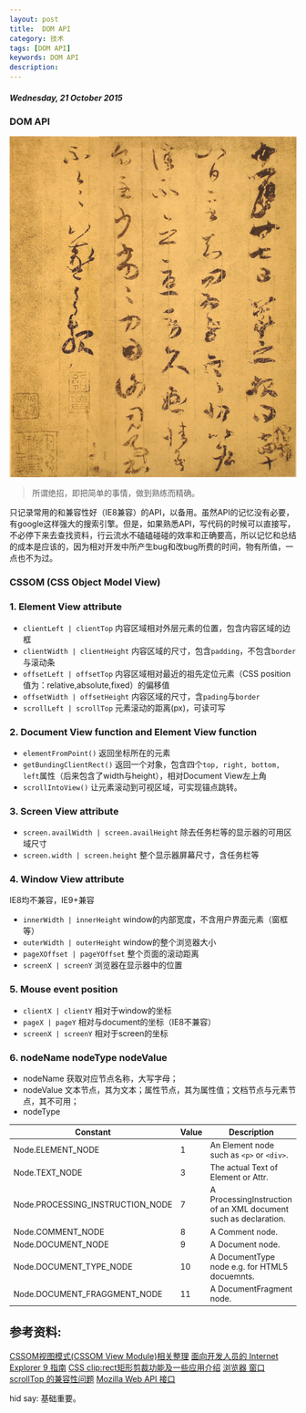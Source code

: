 ```yaml
---
layout: post
title:  DOM API
category: 技术
tags: [DOM API]
keywords: DOM API
description:
---
```


##### Wednesday, 21 October 2015

### DOM API

![王羲之](/../../assets/img/tech/2015/wangxizhi_2.jpg)

> 所谓绝招，即把简单的事情，做到熟练而精确。

只记录常用的和兼容性好（IE8兼容）的API，以备用。虽然API的记忆没有必要，有google这样强大的搜索引擎。但是，如果熟悉API，写代码的时候可以直接写，不必停下来去查找资料，行云流水不磕磕碰碰的效率和正确要高，所以记忆和总结的成本是应该的，因为相对开发中所产生bug和改bug所费的时间，物有所值，一点也不为过。

### CSSOM (CSS Object Model View)

### 1. Element View attribute

- `clientLeft | clientTop`      内容区域相对外层元素的位置，包含内容区域的边框
- `clientWidth | clientHeight`  内容区域的尺寸，包含`padding`，不包含`border`与滚动条
- `offsetLeft | offsetTop`      内容区域相对最近的祖先定位元素（CSS position值为：relative,absolute,fixed）的偏移值
- `offsetWidth | offsetHeight`  内容区域的尺寸，含`pading`与`border`
- `scrollLeft | scrollTop`      元素滚动的距离(px)，可读可写

### 2. Document View function  and Element View function

- `elementFromPoint()`      返回坐标所在的元素
- `getBundingClientRect()`  返回一个对象，包含四个`top, right, bottom, left`属性（后来包含了width与height），相对Document View左上角
- `scrollIntoView()`        让元素滚动到可视区域，可实现锚点跳转。

### 3. Screen View attribute

- `screen.availWidth | screen.availHeight`  除去任务栏等的显示器的可用区域尺寸
- `screen.width | screen.height`            整个显示器屏幕尺寸，含任务栏等

### 4. Window View attribute
IE8均不兼容，IE9+兼容

- `innerWidth | innerHeight`   window的内部宽度，不含用户界面元素（窗框等）
- `outerWidth | outerHeight`   window的整个浏览器大小
- `pageXOffset | pageYOffset`  整个页面的滚动距离
- `screenX | screenY`          浏览器在显示器中的位置

### 5. Mouse event position

- `clientX | clientY`  相对于window的坐标
- `pageX | pageY`      相对与document的坐标（IE8不兼容）
- `screenX | screenY`  相对于screen的坐标

### 6. nodeName nodeType nodeValue

- nodeName 获取对应节点名称，大写字母；
- nodeValue 文本节点，其为文本；属性节点，其为属性值；文档节点与元素节点，其不可用；
- nodeType

Constant | Value | Description
--------|-------|-----------
Node.ELEMENT_NODE| 1| An Element node such as `<p>` or `<div>`.
Node.TEXT_NODE | 3 | The actual Text of Element or Attr.
Node.PROCESSING_INSTRUCTION_NODE | 7 | A ProcessingInstruction of an XML document such as <?xml-stylesheet...?> declaration.
Node.COMMENT_NODE | 8 | A Comment node.
Node.DOCUMENT_NODE | 9 | A Document node.
Node.DOCUMENT_TYPE_NODE | 10 | A DocumentType node e.g. <!DOCTYPE html> for HTML5 docuemnts.
Node.DOCUMENT_FRAGGMENT_NODE | 11 | A DocumentFragment node.

## 参考资料:
[CSSOM视图模式(CSSOM View Module)相关整理](http://www.zhangxinxu.com/wordpress/2011/09/cssom%E8%A7%86%E5%9B%BE%E6%A8%A1%E5%BC%8Fcssom-view-module%E7%9B%B8%E5%85%B3%E6%95%B4%E7%90%86%E4%B8%8E%E4%BB%8B%E7%BB%8D/)
[面向开发人员的 Internet Explorer 9 指南](https://msdn.microsoft.com/zh-cn/ie/ff468705#_CSSOM_View)
[CSS clip:rect矩形剪裁功能及一些应用介绍](http://www.zhangxinxu.com/wordpress/2011/04/css-clip-rect/)
[浏览器 窗口 scrollTop 的兼容性问题](http://www.cnblogs.com/----1/archive/2011/12/16/2290193.html)
[Mozilla Web API 接口](https://developer.mozilla.org/zh-CN/docs/Web/API)

hid say: 基础重要。




